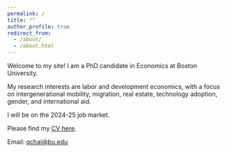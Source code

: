 ```yaml
---
permalink: /
title: ""
author_profile: true
redirect_from: 
  - /about/
  - /about.html
---
```


Welcome to my site! I am a PhD candidate in Economics at Boston University.

My research interests are labor and development economics, with a focus on intergenerational mobility, migration, real estate, technology adoption, gender, and international aid.

I will be on the 2024-25 job market. 

Please find my [CV here](https://qychai.github.io/PersonalWebsite/CV_Qingyuan_Chai.pdf).

Email: [qchai@bu.edu](mailto:qchai@bu.edu)
